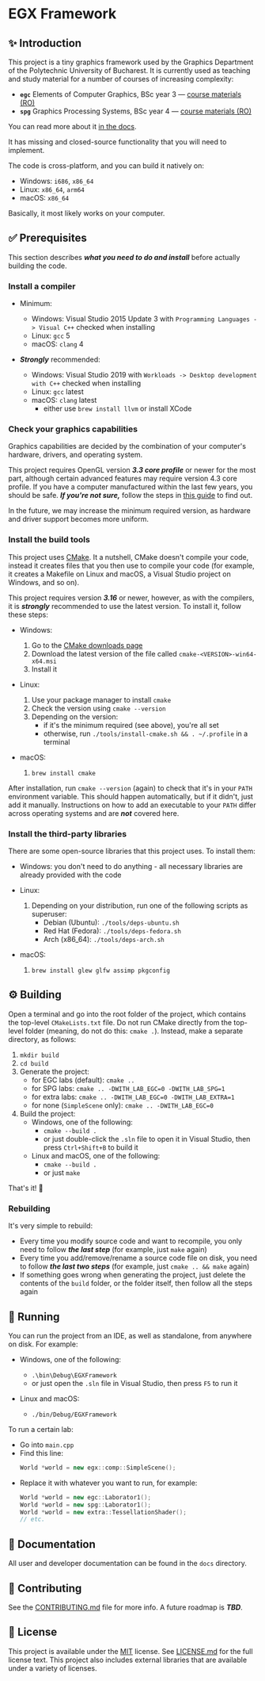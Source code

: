 # EGX Framework

## :sparkles: Introduction

This project is a tiny graphics framework used by the Graphics Department of the Polytechnic University of Bucharest.
It is currently used as teaching and study material for a number of courses of increasing complexity:

-   **`egc`** Elements of Computer Graphics, BSc year 3 &mdash; [course materials (RO)](https://ocw.cs.pub.ro/courses/egc)
-   **`spg`** Graphics Processing Systems, BSc year 4 &mdash; [course materials (RO)](https://ocw.cs.pub.ro/courses/spg)

You can read more about it [in the docs](docs/home.md).

It has missing and closed-source functionality that you will need to implement.

The code is cross-platform, and you can build it natively on:

-   Windows: `i686`, `x86_64`
-   Linux: `x86_64`, `arm64`
-   macOS: `x86_64`

Basically, it most likely works on your computer.


## :white_check_mark: Prerequisites

This section describes ***what you need to do and install*** before actually building the code.


### Install a compiler

-   Minimum:
    -   Windows: Visual Studio 2015 Update 3 with `Programming Languages -> Visual C++` checked when installing
    -   Linux: `gcc` 5
    -   macOS: `clang` 4

-   ***Strongly*** recommended:
    -   Windows: Visual Studio 2019 with `Workloads -> Desktop development with C++` checked when installing
    -   Linux: `gcc` latest
    -   macOS: `clang` latest
        -   either use `brew install llvm` or install XCode


### Check your graphics capabilities

Graphics capabilities are decided by the combination of your computer's hardware, drivers, and operating system.

This project requires OpenGL version ***3.3 core profile*** or newer for the most part, although certain advanced features may require version 4.3 core profile. If you have a computer manufactured within the last few years, you should be safe. ***If you're not sure,*** follow the steps in [this guide](docs/user/checking_capabilities.md) to find out.

In the future, we may increase the minimum required version, as hardware and driver support becomes more uniform.


### Install the build tools

This project uses [CMake][ref-cmake]. It a nutshell, CMake doesn't compile your code, instead it creates files that you then use to compile your code (for example, it creates a Makefile on Linux and macOS, a Visual Studio project on Windows, and so on).

This project requires version ***3.16*** or newer, however, as with the compilers, it is ***strongly*** recommended to use the latest version. To install it, follow these steps:

-   Windows:
    1.  Go to the [CMake downloads page][ref-cmake-dl]
    2.  Download the latest version of the file called `cmake-<VERSION>-win64-x64.msi`
    3.  Install it

-   Linux:
    1.  Use your package manager to install `cmake`
    2.  Check the version using `cmake --version`
    3.  Depending on the version:
        -   if it's the minimum required (see above), you're all set
        -   otherwise, run `./tools/install-cmake.sh && . ~/.profile` in a terminal

-   macOS:
    1.  `brew install cmake`

After installation, run `cmake --version` (again) to check that it's in your `PATH` environment variable. This should happen automatically, but if it didn't, just add it manually. Instructions on how to add an executable to your `PATH` differ across operating systems and are ***not*** covered here.


### Install the third-party libraries

There are some open-source libraries that this project uses. To install them:

-   Windows: you don't need to do anything - all necessary libraries are already provided with the code

-   Linux:
    1.  Depending on your distribution, run one of the following scripts as superuser:
        -   Debian (Ubuntu): `./tools/deps-ubuntu.sh`
        -   Red Hat (Fedora): `./tools/deps-fedora.sh`
        -   Arch (x86_64): `./tools/deps-arch.sh`

-   macOS:
    1.  `brew install glew glfw assimp pkgconfig`


## :gear: Building

Open a terminal and go into the root folder of the project, which contains the top-level `CMakeLists.txt` file.
Do not run CMake directly from the top-level folder (meaning, do not do this: `cmake .`). Instead, make a separate directory, as follows:

1.  `mkdir build`
2.  `cd build`
3.  Generate the project:
    -   for EGC labs (default): `cmake ..`
    -   for SPG labs: `cmake .. -DWITH_LAB_EGC=0 -DWITH_LAB_SPG=1`
    -   for extra labs: `cmake .. -DWITH_LAB_EGC=0 -DWITH_LAB_EXTRA=1`
    -   for none (`SimpleScene` only): `cmake .. -DWITH_LAB_EGC=0`
4.  Build the project:
    -   Windows, one of the following:
        -   `cmake --build .`
        -   or just double-click the `.sln` file to open it in Visual Studio, then press `Ctrl+Shift+B` to build it
    -   Linux and macOS, one of the following:
        -   `cmake --build .`
        -   or just `make`

That's it! :tada:

### Rebuilding

It's very simple to rebuild:

-   Every time you modify source code and want to recompile, you only need to follow ***the last step*** (for example, just `make` again)
-   Every time you add/remove/rename a source code file on disk, you need to follow ***the last two steps*** (for example, just `cmake .. && make` again)
-   If something goes wrong when generating the project, just delete the contents of the `build` folder, or the folder itself, then follow all the steps again


## :rocket: Running

You can run the project from an IDE, as well as standalone, from anywhere on disk. For example:

-   Windows, one of the following:
    -   `.\bin\Debug\EGXFramework`
    -   or just open the `.sln` file in Visual Studio, then press `F5` to run it

-   Linux and macOS:
    -   `./bin/Debug/EGXFramework`

To run a certain lab:

-   Go into `main.cpp`
-   Find this line:
    ```cpp
    World *world = new egx::comp::SimpleScene();
    ```
-   Replace it with whatever you want to run, for example:
    ```cpp
    World *world = new egc::Laborator1();
    World *world = new spg::Laborator1();
    World *world = new extra::TessellationShader();
    // etc.
    ```


## :book: Documentation

All user and developer documentation can be found in the `docs` directory.


## :wrench: Contributing

See the [CONTRIBUTING.md](CONTRIBUTING.md) file for more info.
A future roadmap is ***TBD***.


## :page_facing_up: License

This project is available under the [MIT][ref-mit] license. See [LICENSE.md](LICENSE.md) for the full license text.
This project also includes external libraries that are available under a variety of licenses. 


[ref-cmake]:            https://github.com/Kitware/CMake/
[ref-cmake-dl]:         https://github.com/Kitware/CMake/releases/
[ref-cmake-build]:      https://github.com/Kitware/CMake#building-cmake-from-scratch
[ref-mit]:              https://opensource.org/licenses/MIT
